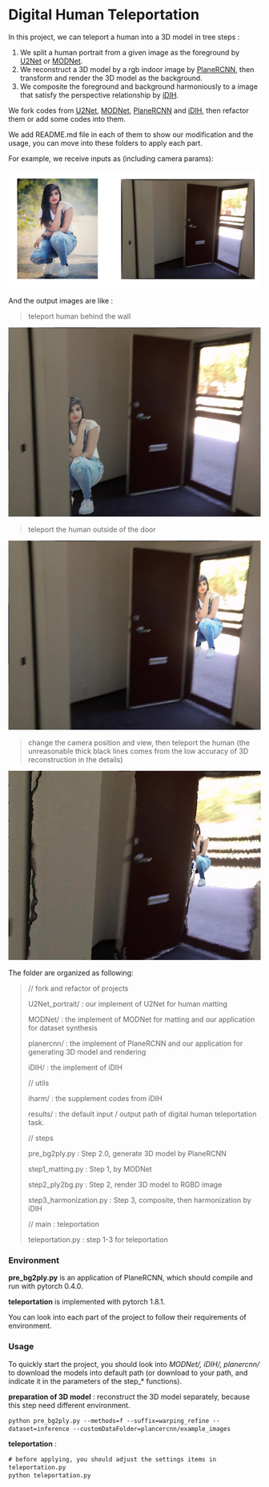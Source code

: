 # Digital Human Teleportation

In this project, we can teleport a human into a 3D model in tree steps : 

1. We split a human portrait from a given image as the foreground by [U2Net](https://github.com/xuebinqin/U-2-Net) or [MODNet](https://github.com/ZHKKKe/MODNet).
2. We reconstruct a 3D model by a rgb indoor image by  [PlaneRCNN](https://github.com/NVlabs/planercnn), then transform and render the 3D model as the background.
3. We composite the foreground and background harmoniously to a image that satisfy the perspective relationship by [iDIH](https://github.com/saic-vul/image_harmonization).



We fork codes from [U2Net](https://github.com/xuebinqin/U-2-Net), [MODNet](https://github.com/ZHKKKe/MODNet), [PlaneRCNN](https://github.com/NVlabs/planercnn) and [iDIH](https://github.com/saic-vul/image_harmonization), then refactor them or add some codes into them. 

We add README.md file in each of them to show our modification and the usage, you can move into these folders to apply each part.



For example, we receive inputs as (including camera params): 

![input](./doc/input.png)

And the output images are like : 

> teleport human behind the wall

![output](./doc/output1.png)

> teleport the human outside of the door

![output](./doc/output2.png)

> change the camera position and view, then teleport the human (the unreasonable thick black lines comes from the low accuracy of 3D reconstruction in the details)

![output](./doc/output3.png)





The folder are organized as following:

>// fork and refactor of projects
>
>U2Net_portrait/	:	our implement of U2Net for human matting
>
>MODNet/	:	the implement of MODNet for matting and our application for dataset synthesis
>
>planercnn/	:	the implement of PlaneRCNN and our application for generating 3D model and rendering
>
>iDIH/	:	the implement of iDIH
>
>
>
>// utils
>
>iharm/	:	the supplement codes from iDIH
>
>results/	:	the default input / output path of digital human teleportation task.
>
>
>
>//  steps
>
>pre_bg2ply.py	:	Step 2.0, generate 3D model by PlaneRCNN
>
>step1_matting.py	:	Step 1, by MODNet
>
>step2_ply2bg.py	:	Step 2, render 3D model to RGBD image
>
>step3_harmonization.py	:	Step 3, composite, then harmonization by iDIH
>
>
>
>// main : teleportation
>
>teleportation.py : step 1-3 for teleportation





### Environment

**pre_bg2ply.py** is an application of PlaneRCNN, which should compile and run with pytorch 0.4.0.

**teleportation** is implemented with pytorch 1.8.1. 

You can look into each part of the project to follow their requirements of environment.





### Usage

To quickly start the project, you should look into *MODNet/,  iDIH/, planercnn/* to download the models into default path (or download to your path, and indicate it in the parameters of the step_\* functions). 

**preparation of 3D model** : reconstruct the 3D model separately, because this step need different environment.

```base
python pre_bg2ply.py --methods=f --suffix=warping_refine --dataset=inference --customDataFolder=plancercnn/example_images
```

**teleportation** : 

```base
# before applying, you should adjust the settings items in teleportation.py
python teleportation.py
```









